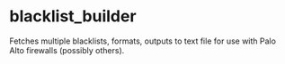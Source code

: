 # blacklist_builder
Fetches multiple blacklists, formats, outputs to text file for use with Palo Alto firewalls (possibly others).
